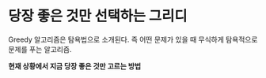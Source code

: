 # 당장 좋은 것만 선택하는 그리디

Greedy 알고리즘은 탐욕법으로 소개된다. 즉 어떤 문제가 있을 때 무식하게 탐욕적으로 문제를 푸는 알고리즘.

**현재 상황에서 지금 당장 좋은 것만 고르는 방법**